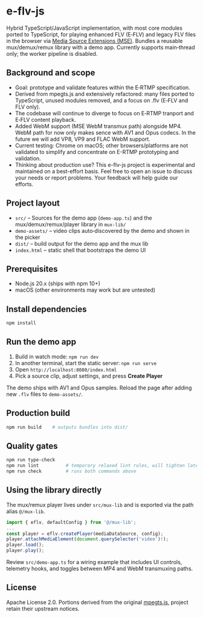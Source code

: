 # e-flv-js

Hybrid TypeScript/JavaScript implementation, with most core modules ported to TypeScript, for playing enhanced FLV (E‑FLV) and legacy FLV files in the browser via [Media Source Extensions (MSE)](https://developer.mozilla.org/docs/Web/API/Media_Source_Extensions_API). Bundles a reusable mux/demux/remux library with a demo app. Currently supports main‑thread only; the worker pipeline is disabled.

## Background and scope

- Goal: prototype and validate features within the E‑RTMP specification.
- Derived from mpegts.js and extensively refactored: many files ported to TypeScript, unused modules removed, and a focus on .flv (E‑FLV and FLV only).
- The codebase will continue to diverge to focus on E‑RTMP tranport and E‑FLV content playback.
- Added WebM support (MSE WebM transmux path) alongside MP4. WebM path for now only makes sence with AV1 and Opus codecs. In the future we will add VP8, VP9 and FLAC WebM support.
- Current testing: Chrome on macOS; other browsers/platforms are not validated to simplify and concentrate on E-RTMP prototyping and validation.
- Thinking about production use? This e-flv-js project is experimental and maintained on a best-effort basis. Feel free to open an issue to discuss your needs or report problems. Your feedback will help guide our efforts.

## Project layout

- `src/` – Sources for the demo app (`demo-app.ts`) and the mux/demux/remux/player library in `mux-lib/`
- `demo-assets/` – video clips auto‑discovered by the demo and shown in the picker
- `dist/` – build output for the demo app and the mux lib
- `index.html` – static shell that bootstraps the demo UI
  
## Prerequisites

- Node.js 20.x (ships with npm 10+)
- macOS (other environments may work but are untested)

## Install dependencies

```bash
npm install
```

## Run the demo app

1. Build in watch mode: `npm run dev`
2. In another terminal, start the static server: `npm run serve`
3. Open `http://localhost:8080/index.html`
4. Pick a source clip, adjust settings, and press **Create Player**

The demo ships with AV1 and Opus samples. Reload the page after adding new `.flv` files to `demo-assets/`.

## Production build

```bash
npm run build    # outputs bundles into dist/
```

## Quality gates

```bash
npm run type-check
npm run lint          # temporary relaxed lint rules, will tighten later
npm run check         # runs both commands above
```

## Using the library directly

The mux/remux player lives under `src/mux-lib` and is exported via the path alias `@/mux-lib`.

```ts
import { eflv, defaultConfig } from '@/mux-lib';
...
const player = eflv.createPlayer(mediaDataSource, config);
player.attachMediaElement(document.querySelector('video')!);
player.load();
player.play();
```

Review `src/demo-app.ts` for a wiring example that includes UI controls, telemetry hooks, and toggles between MP4 and WebM transmuxing paths.

## License

Apache License 2.0. Portions derived from the original [mpegts.js](https://github.com/xqq/mpegts.js), project retain their upstream notices.
